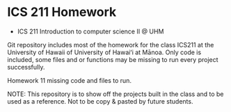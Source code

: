 # ICS 211 Homework
- ICS 211 Introduction to computer science II @ UHM 

Git repository includes most of the homework for the class ICS211 at the University of Hawaii of University of Hawaiʻi at Mānoa. Only code is included, some files and or functions may be missing to run every project successfully.  

Homework 11 missing code and files to run. 

NOTE: This repository is to show off the projects built in the class and to be used as a reference. Not to be copy & pasted by future students. 
